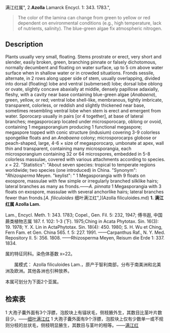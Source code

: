 满江红属",
2.**Azolla** Lamarck Encycl. 1: 343. 1783.",

> The color of the lamina can change from green to yellow or red dependent on environmental conditions (e.g., high temperature, lack of nutrients, salinity). The blue-green algae fix atmospheric nitrogen.

## Description
Plants usually very small, floating. Stems prostrate or erect, very short and slender, easily broken, green, branching pinnate or falsely dichotomous, normally decumbent and floating on water surface, up to 5 cm above water surface when in shallow water or in crowded situations. Fronds sessile, alternate, in 2 rows along upper side of stem, usually overlapping, divided into dorsal (floating) lobe and ventral (submersed) lobe; dorsal lobe oblong or ovate, slightly concave abaxially at middle, densely papillose adaxially, fleshy, with a cavity near base containing blue-green algae (*Anabaena*), green, yellow, or red; ventral lobe shell-like, membranous, tightly imbricate, transparent, colorless, or reddish and slightly thickened near base, sometimes resembling ventral lobe when stem is erect and emergent from water. Sporocarp usually in pairs [or 4 together], at base of lateral branches; megasporocarp located under microsporocarp, oblong or ovoid, containing 1 megasporangium producing 1 functional megaspore; megaspore topped with conic structure (indusium) covering 3-9 colorless spongelike floats and an *Anabaena* colony; microsporocarps globose or peach-shaped, large, 4-6 × size of megasporocarp, umbonate at apex, wall thin and transparent, containing many microsporangia, each microsporangium containing 32 or 64 microspores, embedded in 5-8 colorless massulae, covered with various attachments according to species. *x* = 22.
  "Statistics": "About seven species: tropical to temperate regions worldwide; two species (one introduced) in China.
  "Synonym": "*Rhizosperma* Meyen.
  "keylist": "
1 Megasporangia with 9 floats on exospore, massulae with few simple or irregularly branched silklike hairs; lateral branches as many as fronds.——*A. pinnata* 
1 Megasporangia with 3 floats on exospore, massulae with several anchorlike hairs; lateral branches fewer than fronds.[*A. filiculoides* 细叶满江红",](Azolla filiculoides.md)
**1. 满江红属 Azolla Lam.**

Lam., Encycl. Meth. 1: 343. 1783; Copel., Gen. Fil. 5: 232, 1947; 傅书遐, 中国蕨类植物志属 187. f. 102: 1-3 (下). 1975;Ching in Acata Phytotax. Sin. 16(3): 19. 1978; Y. X. Lin in ActaPhytotax. Sin. 18(4): 450. 1980; S. H. Wu et Ching, Fern Fam. et Gen. China 565. f. 5: 227. 1991. ——Carpanthus Raf., N. Y. Med. Repository II. 5: 356. 1808. ——Rhizosperma Meyen, Reisum die Erde 1: 337. 1834.

属的特征同科。染色体基数 x=22。
<p style='text-indent:28px'>属模式： Azolla filiculoides Lam.，原产于智利南部，分布于南美洲和北美洲及欧洲。其他各洲也引种放养。

本属可划分为下面2个亚属。

## 检索表

1 大孢子囊外面有3个浮膘，泡胶块上有锚状毛，侧枝腋外生，其数目比茎叶片数目少。——[细叶满江红](Azolla%20filiculoides.md)
1 大孢子囊外面有9个浮膘，泡胶块上仅有少数单一或不规则分枝的丝状毛，侧枝明显腋生，其数目与茎叶的相等。——[满江红](Azolla%20imbricata.md)
